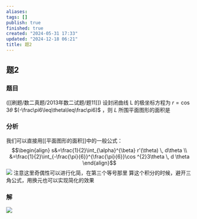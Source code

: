 ```yaml
---
aliases: 
tags: []
publish: true
finished: true
created: "2024-05-31 17:33"
updated: "2024-12-18 06:21"
title: 题2
---
```

## 题2
### 题目
([[刷题/数二真题/2013年数二试题/题11]]) 设封闭曲线 L 的极坐标方程为 $r=\cos3\theta$ $(-\frac\pi6\leq\theta\leq\frac\pi6)$ ，则 $L$ 所围平面图形的面积是
### 分析
我们可以直接用[[平面图形的面积]]中的一般公式：
$$\begin{align}
s&=\frac{1}{2}\int_{\alpha}^{\beta} r'(\theta) \, d\theta  \\
&=\frac{1}{2}\int_{-\frac{\pi}{6}}^{\frac{\pi}{6}}\cos ^{2}3\theta  \, d \theta
\end{align}$$
![](https://img.hwenyi.live/202403201139903.webp)
注意这里奇偶性可以进行化简，在第三个等号那里
算这个积分的时候，避开三角公式，用换元也可以实现简化的效果
### 解
![](https://img.hwenyi.live/202403201143148.webp)

